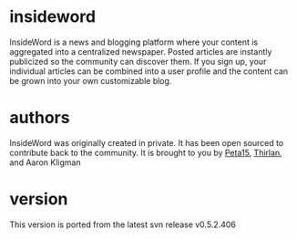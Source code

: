 insideword
==========

InsideWord is a news and blogging platform where your content is aggregated into a centralized newspaper. Posted articles are instantly publicized so the community can discover them. If you sign up, your individual articles can be combined into a user profile and the content can be grown into your own customizable blog.

authors
==========

InsideWord was originally created in private.  It has been open sourced to contribute back to the community.  It is brought to you by [Peta15](https://github.com/peta15), [Thirlan](https://github.com/thirlan), and Aaron Kligman

version
==========

This version is ported from the latest svn release v0.5.2.406